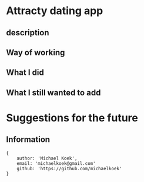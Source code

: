 # Attracty dating app

## description

## Way of working

## What I did

## What I still wanted to add

# Suggestions for the future

## Information

```
{
    author: 'Michael Koek',
    email: 'michaelkoek@gmail.com'
    github: 'https://github.com/michaelkoek'
}
```
